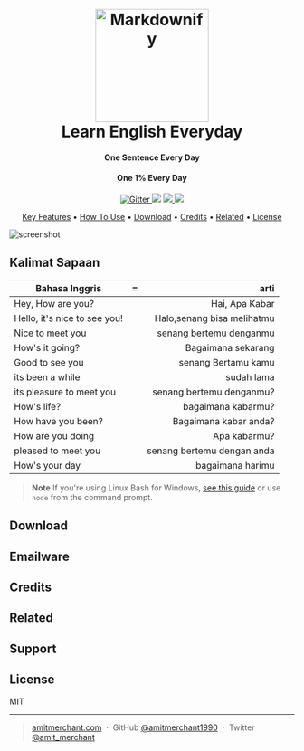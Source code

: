 
<h1 align="center">
  <br>
  <a href="http://www.amitmerchant.com/electron-markdownify"><img src="https://raw.githubusercontent.com/amitmerchant1990/electron-markdownify/master/app/img/markdownify.png" alt="Markdownify" width="200"></a>
  <br>
  Learn English Everyday
  <br>
</h1>

<h4 align="center">One Sentence Every Day</h4>
<h4 align="center">One 1% Every Day</h4>


<p align="center">
  <a href="https://badge.fury.io/js/electron-markdownify">
    <img src="https://badge.fury.io/js/electron-markdownify.svg"
         alt="Gitter">
  </a>
  <a href="https://gitter.im/amitmerchant1990/electron-markdownify"><img src="https://badges.gitter.im/amitmerchant1990/electron-markdownify.svg"></a>
  <a href="https://saythanks.io/to/bullredeyes@gmail.com">
      <img src="https://img.shields.io/badge/SayThanks.io-%E2%98%BC-1EAEDB.svg">
  </a>
  <a href="https://www.paypal.me/AmitMerchant">
    <img src="https://img.shields.io/badge/$-donate-ff69b4.svg?maxAge=2592000&amp;style=flat">
  </a>
</p>

<p align="center">
  <a href="#key-features">Key Features</a> •
  <a href="#how-to-use">How To Use</a> •
  <a href="#download">Download</a> •
  <a href="#credits">Credits</a> •
  <a href="#related">Related</a> •
  <a href="#license">License</a>
</p>

![screenshot](https://raw.githubusercontent.com/amitmerchant1990/electron-markdownify/master/app/img/markdownify.gif)

## Kalimat Sapaan

| Bahasa Inggris               | = |                       arti |
|------------------------------|:-:|---------------------------:|
| Hey, How are you?            |   |             Hai, Apa Kabar |
| Hello, it's nice to see you! |   | Halo,senang bisa melihatmu |
| Nice to meet you             |   |    senang bertemu denganmu |
| How's it going?              |   |         Bagaimana sekarang |
| Good to see you              |   |        senang Bertamu kamu |
| its been a while             |   |                 sudah lama |
| its pleasure to meet you     |   |   senang bertemu denganmu? |
| How's life?                  |   |         bagaimana kabarmu? |
| How have you been?           |   |      Bagaimana kabar anda? |
| How are you doing            |   |               Apa kabarmu? |
| pleased to meet you          |   | senang bertemu dengan anda |
| How's your day               |   |           bagaimana harimu |



> **Note**
> If you're using Linux Bash for Windows, [see this guide](https://www.howtogeek.com/261575/how-to-run-graphical-linux-desktop-applications-from-windows-10s-bash-shell/) or use `node` from the command prompt.


## Download


## Emailware

## Credits


## Related


## Support

## License

MIT

---

> [amitmerchant.com](https://www.amitmerchant.com) &nbsp;&middot;&nbsp;
> GitHub [@amitmerchant1990](https://github.com/amitmerchant1990) &nbsp;&middot;&nbsp;
> Twitter [@amit_merchant](https://twitter.com/amit_merchant)

